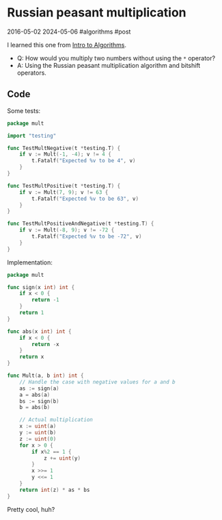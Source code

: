 # Russian peasant multiplication
2016-05-02 2024-05-06 #algorithms #post

I learned this one from <a href="https://classroom.udacity.com/courses/cs215" target="_blank">Intro to Algorithms</a>.

- Q: How would you multiply two numbers without using the `*` operator?
- A: Using the Russian peasant multiplication algorithm and bitshift operators.

## Code
Some tests:

```go
package mult

import "testing"

func TestMultNegative(t *testing.T) {
	if v := Mult(-1, -4); v != 4 {
		t.Fatalf("Expected %v to be 4", v)
	}
}

func TestMultPositive(t *testing.T) {
	if v := Mult(7, 9); v != 63 {
		t.Fatalf("Expected %v to be 63", v)
	}
}

func TestMultPositiveAndNegative(t *testing.T) {
	if v := Mult(-8, 9); v != -72 {
		t.Fatalf("Expected %v to be -72", v)
	}
}
```

Implementation:

```go
package mult

func sign(x int) int {
	if x < 0 {
		return -1
	}
	return 1
}

func abs(x int) int {
	if x < 0 {
		return -x
	}
	return x
}

func Mult(a, b int) int {
	// Handle the case with negative values for a and b
	as := sign(a)
	a = abs(a)
	bs := sign(b)
	b = abs(b)

	// Actual multiplication
	x := uint(a)
	y := uint(b)
	z := uint(0)
	for x > 0 {
		if x%2 == 1 {
			z += uint(y)
		}
		x >>= 1
		y <<= 1
	}
	return int(z) * as * bs
}
```

Pretty cool, huh?
